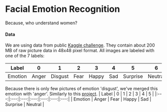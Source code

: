 # Facial Emotion Recognition
Because, who understand women?
#### Data
We are using data from public [Kaggle challenge](https://www.kaggle.com/c/challenges-in-representation-learning-facial-expression-recognition-challenge/data).
They contain about 200 MB of raw picture data in 48x48 pixel format. All images are labeled with one of the 7 labels:

| Label    | 0 | 1 | 2 | 3 | 4 | 5 | 6 |
|:---:|:---:|:---:|:---:|:---:|:---:|:---:|:---:|
| Emotion   | Anger | Disgust | Fear | Happy | Sad | Surprise | Neutral |

Because there is only few pictures of emotion 'disgust', we've merged this emotion with 'anger'. Similarly to this [project](https://github.com/JostineHo/mememoji/blob/master/src/fer2013datagen.py).
| Label    | 0 | 1 | 2 | 3 | 4 | 5 |
|:---:|:---:|:---:|:---:|:---:|:---:|:---:|
| Emotion   | Anger | Fear | Happy | Sad | Surprise | Neutral |
